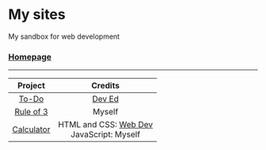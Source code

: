 # My sites

My sandbox for web development
### [Homepage](https://my-sites-theta.vercel.app)

---

| Project | Credits |
| :---: | :---: |
|[To-Do](https://my-sites-theta.vercel.app/to-do/index.html)|[Dev Ed](https://youtu.be/Ttf3CEsEwMQ)|
|[Rule of 3](https://my-sites-theta.vercel.app/rule-of-3/index.html)|Myself|
|[Calculator](https://my-sites-theta.vercel.app/pages/calculator/index.html)| HTML and CSS: [Web Dev](https://youtu.be/j59qQ7YWLxw)<br> JavaScript: Myself|
